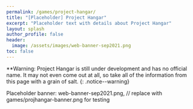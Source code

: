 ```yaml
---
permalink: /games/project-hangar/
title: "[Placeholder] Project Hangar"
excerpt: "Placeholder text with details about Project Hangar"
layout: splash
author_profile: false
header:
  image: /assets/images/web-banner-sep2021.png
toc: false
---
```


**Warning: Project Hangar is still under development and has no official name. It may not even come out at all, so take all of the information from this page with a grain of salt. {: .notice--warning}

Placeholder banner: web-banner-sep2021.png, // replace with games/projhangar-banner.png for testing

